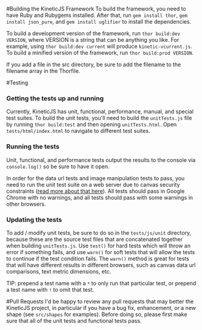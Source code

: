 #Building the KineticJS Framework
To build the framework, you need to have Ruby and Rubygems installed. After that, run `gem install thor`, `gem install json_pure`, and `gem install uglifier` to install the dependencies.

To build a development version of the framework, run `thor build:dev VERSION`, where VERSION is a string that can be anything you like. For example, using `thor build:dev current` will produce `kinetic-vcurrent.js`. To build a minified version of the framework, run `thor build:prod VERSION`.   

If you add a file in the src directory, be sure to add the filename to the filename array in the Thorfile.

#Testing

### Getting the tests up and running
Currently, KineticJS has unit, functional, performance, manual, and special test suites.  To build the unit tests, you'll need to build the `unitTests.js` file by running `thor build:test` and then opening `unitTests.html`.  Open `tests/html/index.html` to navigate to different test suites.  

### Running the tests
Unit, functional, and performance tests output the results to the console via `console.log()` so be sure to have it open.  

In order for the data url tests and image manipulation tests to pass, you need to run the unit test suite on a web server due to canvas security constraints ([read more about that here](http://www.whatwg.org/specs/web-apps/current-work/multipage/the-canvas-element.html#security-with-canvas-elements)).  All tests should pass in Google Chrome with no warnings, and all tests should pass with some warnings in other browsers.  

### Updating the tests

To add / modify unit tests, be sure to do so in the `tests/js/unit` directory, because these are the source test files that are concatenated together when building `unitTests.js`.  Use `test()` for hard tests which will throw an error if something fails, and use `warn()` for soft tests that will allow the tests to continue if the test condition fails.  The `warn()` method is great for tests that will have different results in different browsers, such as canvas data url comparisons, text metric dimensions, etc.  

TIP: prepend a test name with a `*` to only run that particular test, or prepend a test name with `!` to omit that test.

#Pull Requests
I'd be happy to review any pull requests that may better the KineticJS project, in particular if you have a bug fix, enhancement, or a new shape (see `src/shapes` for examples).  Before doing so, please first make sure that all of the unit tests and functional tests pass.
